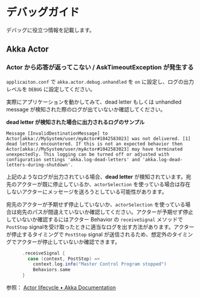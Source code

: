 # デバッグガイド

デバッグに役立つ情報を記載します。

## Akka Actor

### Actor から応答が返ってこない / AskTimeoutException が発生する

`applicaiton.conf` で `akka.actor.debug.unhandled` を `on` に設定し、ログの出力レベルを `DEBUG` に設定してください。

実際にアプリケーションを動かしてみて、dead letter もしくは unhandled message が検知された際のログが出ていないか確認してください。

**dead letter が検知された場合に出力されるログのサンプル**
```
Message [InvalidDestinationMessage] to Actor[akka://MySystem/user/myActor#1042583023] was not delivered. [1] dead letters encountered. If this is not an expected behavior then Actor[akka://MySystem/user/myActor#1042583023] may have terminated unexpectedly. This logging can be turned off or adjusted with configuration settings 'akka.log-dead-letters' and 'akka.log-dead-letters-during-shutdown'.
```

上記のようなログが出力されている場合、**dead letter** が検知されています。宛先のアクターが既に停止しているか、`actorSelection` を使っている場合は存在しないアクターにメッセージを送ろうとしている可能性があります。

宛先のアクターが予期せず停止していないか、`actorSelection` を使っている場合は宛先のパスが間違えていないか確認してください。アクターが予期せず停止していないか確認するにはアクター Behavior の `receiveSignal` メソッドで `PostStop` signalを受け取ったときに適当なログを出す方法があります。アクターが停止するタイミングで `PostStop` signal が送信されるため、想定外のタイミングでアクターが停止していないか確認できます。

```scala
      .receiveSignal {
        case (context, PostStop) =>
          context.log.info("Master Control Program stopped")
          Behaviors.same
      }
```

参照： [Actor lifecycle • Akka Documentation](https://doc.akka.io/docs/akka/current/typed/actor-lifecycle.html#stopping-actors)
